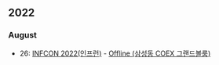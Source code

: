 ## 2022

### August

* 26: [INFCON 2022(인프런)](https://infcon.day/) - [Offline (삼성동 COEX 그랜드볼룸)](https://www.inflearn.com/course/infcon2022)